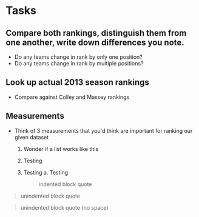 # Tasks

## Compare both rankings, distinguish them from one another, write down differences you note.
- Do any teams change in rank by only one position?
- Do any teams change in rank by multiple positions?

## Look up actual 2013 season rankings
- Compare against Colley and Massey rankings

## Measurements
- Think of 3 measurements that you'd think are important for ranking our given dataset
    1. Wonder if a list works like this
    2. Testing
    3. Testing
        a. Testing

        > indented block quote

> unindented block quote

>unindented block quote (no space)
